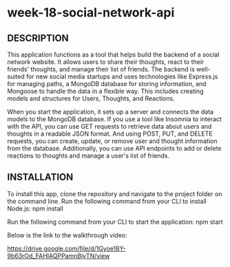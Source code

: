 # week-18-social-network-api

## DESCRIPTION
This application functions as a tool that helps build the backend of a social network website. It allows users to share their thoughts, react to their friends' thoughts, and manage their list of friends. The backend is well-suited for new social media startups and uses technologies like Express.js for managing paths, a MongoDB database for storing information, and Mongoose to handle the data in a flexible way. This includes creating models and structures for Users, Thoughts, and Reactions.

When you start the application, it sets up a server and connects the data models to the MongoDB database. If you use a tool like Insomnia to interact with the API, you can use GET requests to retrieve data about users and thoughts in a readable JSON format. And using POST, PUT, and DELETE requests, you can create, update, or remove user and thought information from the database. Additionally, you can use API endpoints to add or delete reactions to thoughts and manage a user's list of friends.

## INSTALLATION
To install this app, clone the repository and navigate to the project folder on the command line. Run the following command from your CLI to install Node.js: npm install

Run the following command from your CLI to start the application: npm start

Below is the link to the walkthrough video:

https://drive.google.com/file/d/1Gyoe18Y-9b63rOd_FAHIAQPPamnBjyTN/view 

